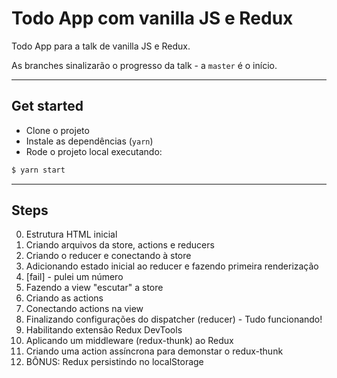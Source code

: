 # Todo App com vanilla JS e Redux

Todo App para a talk de vanilla JS e Redux.

As branches sinalizarão o progresso da talk - a `master` é o início.

---

## Get started

- Clone o projeto
- Instale as dependências (`yarn`)
- Rode o projeto local executando:
```sh
$ yarn start
```

---

## Steps

0. Estrutura HTML inicial
1. Criando arquivos da store, actions e reducers
2. Criando o reducer e conectando à store
3. Adicionando estado inicial ao reducer e fazendo primeira renderização
4. [fail] - pulei um número
5. Fazendo a view "escutar" a store
6. Criando as actions
7. Conectando actions na view
8. Finalizando configurações do dispatcher (reducer) - Tudo funcionando!
9. Habilitando extensão Redux DevTools
10. Aplicando um middleware (redux-thunk) ao Redux
11. Criando uma action assíncrona para demonstar o redux-thunk
12. BÔNUS: Redux persistindo no localStorage